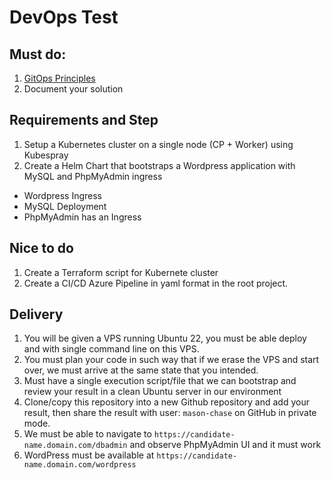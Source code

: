 # DevOps Test

## Must do:

1. [GitOps Principles](https://en.wikipedia.org/wiki/DevOps#GitOps)
2. Document your solution

## Requirements and Step


1. Setup a Kubernetes cluster on a single node (CP + Worker) using Kubespray
2. Create a Helm Chart that bootstraps a Wordpress application with MySQL and PhpMyAdmin ingress

- Wordpress Ingress
- MySQL Deployment
- PhpMyAdmin has an Ingress

## Nice to do

1. Create a Terraform script for Kubernete cluster
2. Create a CI/CD Azure Pipeline in yaml format in the root project.

## Delivery
1. You will be given a VPS running Ubuntu 22, you must be able deploy and with single command line on this VPS.
2. You must plan your code in such way that if we erase the VPS and start over, we must arrive at the same state that you intended.
3. Must have a single execution script/file that we can bootstrap and review your result in a clean Ubuntu server in our environment
4. Clone/copy this repository into a new Github repository and add your result, then share the result with user: `mason-chase` on GitHub in private mode.
5. We must be able to navigate to `https://candidate-name.domain.com/dbadmin` and observe PhpMyAdmin UI and it must work
6. WordPress must be available at `https://candidate-name.domain.com/wordpress`
